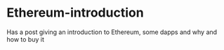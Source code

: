 # Ethereum-introduction
Has a post giving an introduction to Ethereum, some dapps and why and how to buy it
